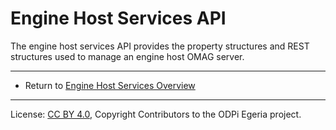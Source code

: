 <!-- SPDX-License-Identifier: CC-BY-4.0 -->
<!-- Copyright Contributors to the ODPi Egeria project. -->

# Engine Host Services API

The engine host services API provides the property structures and
REST structures used to manage an engine host OMAG server.




----
 * Return to [Engine Host Services Overview](..)


----
License: [CC BY 4.0](https://creativecommons.org/licenses/by/4.0/),
Copyright Contributors to the ODPi Egeria project.